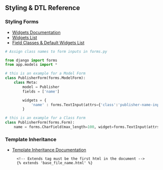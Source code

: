 ## Styling & DTL Reference

### Styling Forms
* <a href="https://docs.djangoproject.com/en/5.1/ref/forms/widgets/#module-django.forms.widgets" target="_blank">Widgets Documentation</a>
* <a href="https://docs.djangoproject.com/en/5.1/ref/forms/widgets/#built-in-widgets" target="_blank">Widgets List</a>
* <a href="https://docs.djangoproject.com/en/5.1/ref/forms/fields/#built-in-field-classes" target="_blank">Field Classes & Default Widgets List</a>
<!-- * <a href="" target="_blank">Template</a> -->

```py
# Assign class names to form inputs in forms.py

from django import forms
from app.models import *

# this is an example for a Model Form
class PublisherForm(forms.ModelForm):
    class Meta:
        model = Publisher
        fields = ['name']

        widgets = {
            'name' : forms.TextInput(attrs={'class':'publisher-name-input'}),
        }

# this is an example for a Class Form
class PublisherForm(forms.Form):
    name = forms.CharField(max_length=100, widget=forms.TextInput(attrs={'class':'name-input'}))
```

### Template Inheritance
* <a href="https://docs.djangoproject.com/en/5.1/ref/templates/language/#template-inheritance" target="_blank">Template Inheritance Documentation</a>

        <!-- Extends tag must be the first html in the document -->
        {% extends 'base_file_name.html' %}
